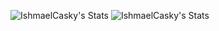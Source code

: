 ![IshmaelCasky's Stats](https://github-readme-stats.vercel.app/api?username=IshmaelCasky&theme=dark&show_icons=true&hide_border=false&count_private=true)
![IshmaelCasky's Stats](https://github-readme-stats.vercel.app/api/top-langs/?username=IshmaelCasky&layout=compact&theme=dark&hide_border=false&hide=java,dart&title_color=58A6FF&icon_color=1F6FEB&text_color=C3D1D9&bg_color=0D1117)
